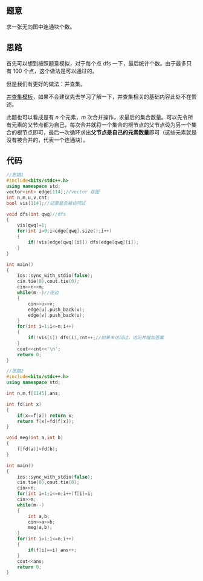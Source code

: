 ## 题意

求一张无向图中连通块个数。

## 思路

首先可以想到按照题意模拟，对于每个点 dfs 一下，最后统计个数。由于最多只有 $100$ 个点，这个做法是可以通过的。



但是我们有更好的做法：并查集。

[并查集模板](/problem/P3367)，如果不会建议先去学习了解一下，并查集相关的基础内容此处不在赘述。

此题也可以看成是有 $n$ 个元素，$m$ 次合并操作，求最后的集合数量。可以先令所有元素的父节点都为自己，每次合并就将一个集合的根节点的父节点设为另一个集合的根节点即可，最后一次循环求出**父节点是自己的元素数量**即可（这些元素就是没有被合并的，代表一个连通块）。

## 代码

```cpp
//思路1
#include<bits/stdc++.h>
using namespace std;
vector<int> edge[114];//vector 存图
int n,m,u,v,cnt;
bool vis[114];//记录是否被访问过

void dfs(int qwq)//dfs
{
	vis[qwq]=1;
	for(int i=0;i<edge[qwq].size();i++)
	{
		if(!vis[edge[qwq][i]]) dfs(edge[qwq][i]);
	}
}

int main()
{
	ios::sync_with_stdio(false);
    cin.tie(0),cout.tie(0);
    cin>>n>>m;
    while(m--)//连边
    {
    	cin>>u>>v;
    	edge[u].push_back(v);
    	edge[v].push_back(u);
	}
	for(int i=1;i<=n;i++)
	{
		if(!vis[i]) dfs(i),cnt++;//如果未访问过，访问并增加答案
	}
	cout<<cnt<<'\n';
	return 0;
}
```

```cpp
//思路2
#include<bits/stdc++.h>
using namespace std;

int n,m,f[1145],ans;

int fd(int x)
{
	if(x==f[x]) return x;
	return f[x]=fd(f[x]);
}

void meg(int a,int b)
{
	f[fd(a)]=fd(b);
}

int main()
{
	ios::sync_with_stdio(false);
    cin.tie(0),cout.tie(0);
    cin>>n;
    for(int i=1;i<=n;i++)f[i]=i;
    cin>>m;
    while(m--)
    {
    	int a,b;
    	cin>>a>>b;
    	meg(a,b);
	}
	for(int i=1;i<=n;i++)
	{
		if(f[i]==i) ans++;
	}
	cout<<ans;
	return 0;
}
```